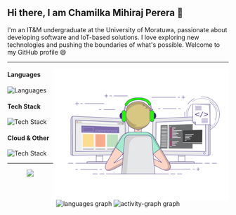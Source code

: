 ## Hi there, I am Chamilka Mihiraj Perera 👋

I'm an IT&M undergraduate at the University of Moratuwa, passionate about developing software and IoT-based solutions. I love exploring new technologies and pushing the boundaries of what's possible. Welcome to my GitHub profile 😄

<hr>
<img align='right' src=image\image.gif height='300'/>

#### Languages 
![Languages](https://skillicons.dev/icons?i=python,js,cpp,c,java,ts)

#### Tech Stack
![Tech Stack](https://skillicons.dev/icons?i=react,next,html,css,tailwind,bootstrap,materialui,nodejs,nest,django,laravel,express,fastapi,postgres,mysql,sqlite,mongodb&perline=6)

#### Cloud & Other
![Tech Stack](https://skillicons.dev/icons?i=aws,azure,docker,figma,postman,blender,grafana,arduino,linux&perline=6)

<hr>
<div align="center">
<img src="http://github-profile-summary-cards.vercel.app/api/cards/stats?username=Chamilkamihiraj2002&theme=2077" height="180em" />
<img src="https://github-readme-stats.vercel.app/api/top-langs?username=Chamilkamihiraj2002&locale=en&hide_title=false&layout=compact&card_width=320&langs_count=6&theme=github_dark&hide_border=true&order=2" height="150" alt="languages graph"  />
<img src="https://github-readme-activity-graph.vercel.app/graph?username=Chamilkamihiraj2002&radius=16&theme=github-dark&area=true&order=5&hide_border=true&custom_title=My%20Contribution" height="300" alt="activity-graph graph"  />
</div>

